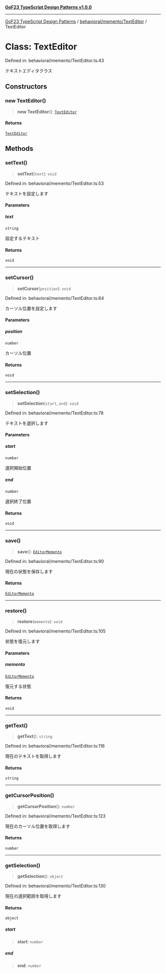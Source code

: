 [**GoF23 TypeScript Design Patterns v1.0.0**](../../../../README.md)

***

[GoF23 TypeScript Design Patterns](../../../../README.md) / [behavioral/memento/TextEditor](../README.md) / TextEditor

# Class: TextEditor

Defined in: behavioral/memento/TextEditor.ts:43

テキストエディタクラス

## Constructors

### new TextEditor()

> **new TextEditor**(): [`TextEditor`](TextEditor.md)

#### Returns

[`TextEditor`](TextEditor.md)

## Methods

### setText()

> **setText**(`text`): `void`

Defined in: behavioral/memento/TextEditor.ts:53

テキストを設定します

#### Parameters

##### text

`string`

設定するテキスト

#### Returns

`void`

***

### setCursor()

> **setCursor**(`position`): `void`

Defined in: behavioral/memento/TextEditor.ts:64

カーソル位置を設定します

#### Parameters

##### position

`number`

カーソル位置

#### Returns

`void`

***

### setSelection()

> **setSelection**(`start`, `end`): `void`

Defined in: behavioral/memento/TextEditor.ts:78

テキストを選択します

#### Parameters

##### start

`number`

選択開始位置

##### end

`number`

選択終了位置

#### Returns

`void`

***

### save()

> **save**(): [`EditorMemento`](EditorMemento.md)

Defined in: behavioral/memento/TextEditor.ts:90

現在の状態を保存します

#### Returns

[`EditorMemento`](EditorMemento.md)

***

### restore()

> **restore**(`memento`): `void`

Defined in: behavioral/memento/TextEditor.ts:105

状態を復元します

#### Parameters

##### memento

[`EditorMemento`](EditorMemento.md)

復元する状態

#### Returns

`void`

***

### getText()

> **getText**(): `string`

Defined in: behavioral/memento/TextEditor.ts:116

現在のテキストを取得します

#### Returns

`string`

***

### getCursorPosition()

> **getCursorPosition**(): `number`

Defined in: behavioral/memento/TextEditor.ts:123

現在のカーソル位置を取得します

#### Returns

`number`

***

### getSelection()

> **getSelection**(): `object`

Defined in: behavioral/memento/TextEditor.ts:130

現在の選択範囲を取得します

#### Returns

`object`

##### start

> **start**: `number`

##### end

> **end**: `number`
